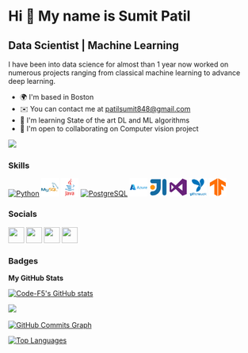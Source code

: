 Hi 👋 My name is Sumit Patil
==========================

Data Scientist | Machine Learning
------------------------------------------------------

I have been into data science for almost than 1 year now worked on numerous projects ranging from classical machine learning to advance deep learning.

* 🌍  I'm based in Boston
* ✉️  You can contact me at [patilsumit848@gmail.com](mailto:patilsumit848@gmail.com)
* 🧠  I'm learning State of the art DL and ML algorithms
* 🤝  I'm open to collaborating on Computer vision project

<a href="https://www.github.com/Code-F5" target="_blank" rel="noreferrer"><img
src="https://img.shields.io/github/followers/Code_F5?logo=github&style=for-the-badge&color=ef4444&labelColor=0f172a" /></a>

### Skills

<p align="left">
<a href="https://www.python.org/" target="_blank" rel="noreferrer"><img src="https://raw.githubusercontent.com/danielcranney/readme-generator/main/public/icons/skills/python-colored.svg" width="36" height="36" alt="Python" /></a>
<a href="https://www.mysql.com/" target="_blank" rel="noreferrer"><img src="https://github.com/devicons/devicon/blob/master/icons/mysql/mysql-original-wordmark.svg" width="36" height="36" alt="MySQL" /></a>
<a href="https://docs.microsoft.com/en-us/cpp/?view=msvc-170" target="_blank" rel="noreferrer"><img src="https://github.com/devicons/devicon/blob/master/icons/java/java-original-wordmark.svg" width="36" height="36" alt="Java" /></a>
<a href="https://www.postgresql.org/" target="_blank" rel="noreferrer"><img src="https://raw.githubusercontent.com/danielcranney/readme-generator/main/public/icons/skills/postgresql-colored.svg" width="36" height="36" alt="PostgreSQL" /></a>
  <a href="https://www.jetbrains.com/idea/" target="_blank" rel="noreferrer"><img src="https://github.com/devicons/devicon/blob/master/icons/azure/azure-original-wordmark.svg" width="36" height="36" alt="Azure" /></a>
 <a href="https://www.jetbrains.com/idea/" target="_blank" rel="noreferrer"><img src="https://github.com/devicons/devicon/blob/master/icons/intellij/intellij-original.svg" width="36" height="36" alt="IntelliJ" /></a> 
 <a href="https://www.jetbrains.com/idea/" target="_blank" rel="noreferrer"><img src="https://github.com/devicons/devicon/blob/master/icons/visualstudio/visualstudio-plain.svg" width="36" height="36" alt="Azure" /></a>
 <a href="https://www.jetbrains.com/idea/" target="_blank" rel="noreferrer"><img src="https://github.com/devicons/devicon/blob/master/icons/yii/yii-plain-wordmark.svg" width="36" height="36" alt="Azure" /></a>
 <a href="https://www.jetbrains.com/idea/" target="_blank" rel="noreferrer"><img src="https://github.com/devicons/devicon/blob/master/icons/tensorflow/tensorflow-original.svg" width="36" height="36" alt="Tensorflow" /></a>
 
  
  

</p>


### Socials

<p align="left"> <a href="https://www.github.com/Code-F5" target="_blank" rel="noreferrer"><img src="https://raw.githubusercontent.com/danielcranney/readme-generator/main/public/icons/socials/github-dark.svg" width="32" height="32" /></a> <a href="https://www.linkedin.com/in/sumit-patil-0b25b4104/" target="_blank" rel="noreferrer"><img src="https://raw.githubusercontent.com/danielcranney/readme-generator/main/public/icons/socials/linkedin.svg" width="32" height="32" /></a> <a href="https://www.stackoverflow.com/users/19185525/sumit-patil" target="_blank" rel="noreferrer"><img src="https://raw.githubusercontent.com/danielcranney/readme-generator/main/public/icons/socials/stackoverflow.svg" width="32" height="32" /></a> <a href="https://www.twitter.com/Mr_Sumit_Patil" target="_blank" rel="noreferrer"><img src="https://raw.githubusercontent.com/danielcranney/readme-generator/main/public/icons/socials/twitter.svg" width="32" height="32" /></a></p>

### Badges

<b>My GitHub Stats</b>

<a href="http://www.github.com/Code_F5"><img src="https://github-readme-stats.vercel.app/api?username=Code-F5&show_icons=true&hide=&count_private=true&title_color=84cc16&text_color=ffffff&icon_color=ef4444&bg_color=0f172a&hide_border=true&show_icons=true" alt="Code-F5's GitHub stats" /></a>

<a href="http://www.github.com/Code_F5"><img src="https://github-readme-streak-stats.herokuapp.com/?user=Code-F5&stroke=ffffff&background=0f172a&ring=84cc16&fire=84cc16&currStreakNum=ffffff&currStreakLabel=84cc16&sideNums=ffffff&sideLabels=ffffff&dates=ffffff&hide_border=true" /></a>

<a href="http://www.github.com/Code_F5"><img src="https://activity-graph.herokuapp.com/graph?username=Code-F5&bg_color=0f172a&color=ffffff&line=ef4444&point=ffffff&area_color=0f172a&area=true&hide_border=true&custom_title=GitHub%20Commits%20Graph" alt="GitHub Commits Graph" /></a>

<a href="https://github.com/Code_F5" align="left"><img src="https://github-readme-stats.vercel.app/api/top-langs/?username=Code-F5&langs_count=10&title_color=84cc16&text_color=ffffff&icon_color=ef4444&bg_color=0f172a&hide_border=true&locale=en&custom_title=Top%20%Languages" alt="Top Languages" /></a>
